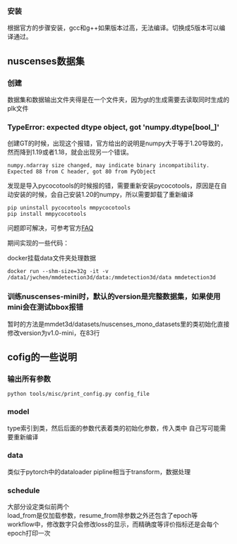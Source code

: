 ### 安装
根据官方的步骤安装，gcc和g++如果版本过高，无法编译。切换成5版本可以编译通过。

## nuscenses数据集
### 创建
数据集和数据输出文件夹得是在一个文件夹，因为gt的生成需要去读取同时生成的plk文件

### TypeError: expected dtype object, got 'numpy.dtype[bool_]'
创建GT的时候，出现这个报错，官方给出的说明是numpy大于等于1.20导致的，然而降到1.19或者1.18，就会出现另一个错误。

```
numpy.ndarray size changed, may indicate binary incompatibility. Expected 88 from C header, got 80 from PyObject
```
发现是导入pycocotools的时候报的错，需要重新安装pycocotools，原因是在自动安装的时候，会自己安装1.20的numpy，所以需要卸载了重新编译
```
pip uninstall pycocotools mmpycocotools
pip install mmpycocotools
```
问题即可解决，可参考官方[FAQ](https://github.com/open-mmlab/mmdetection3d/blob/master/docs/faq.md)

期间实现的一些代码：

docker挂载data文件夹处理数据
```
docker run --shm-size=32g -it -v /data1/jwchen/mmdetection3d/data:/mmdetection3d/data mmdetection3d
```

### 训练nuscenses-mini时，默认的version是完整数据集，如果使用mini会在测试bbox报错
暂时的方法是mmdet3d/datasets/nuscenses_mono_datasets里的类初始化直接修改version为v1.0-mini，在83行


## cofig的一些说明
### 输出所有参数
```
python tools/misc/print_config.py config_file
```

### model
type索引到类，然后后面的参数代表着类的初始化参数，传入类中
自己写可能需要重新编译

### data
类似于pytorch中的dataloader
pipline相当于transform，数据处理

### schedule
大部分设定类似前两个\
load_from是仅加载参数，resume_from除参数之外还包含了epoch等\
workflow中，修改数字只会修改loss的显示，而精确度等评价指标还是会每个epoch打印一次